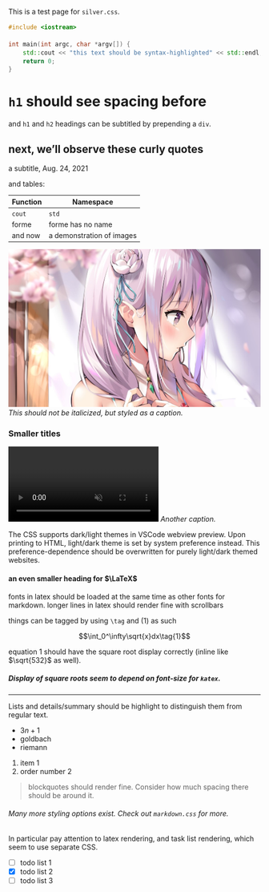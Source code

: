 This is a test page for `silver.css`.

```c++
#include <iostream>

int main(int argc, char *argv[]) {
	std::cout << "this text should be syntax-highlighted" << std::endl;
	return 0;
}
```

# `h1` should see spacing before

and `h1` and `h2` headings can be subtitled by prepending a `div`.

## next, we’ll observe these curly quotes

a subtitle, Aug. 24, 2021

and tables:

| Function | Namespace                 |
| -------- | ------------------------- |
| `cout`   | `std`                     |
| forme    | forme has no name         |
| and now  | a demonstration of images |

![](test.md-assets/2021-08-24-14-16-53.jpg)
*This should not be italicized, but styled as a caption.*

### Smaller titles

<video src="test.md-assets/emilia.webm" autoplay loop muted></video>
*Another caption.*

The CSS supports dark/light themes in VSCode webview preview. Upon printing to HTML, light/dark theme is set by system preference instead. This preference-dependence should be overwritten for purely light/dark themed websites.

#### an even smaller heading for $\LaTeX$

$\text{fonts in latex should be loaded at the same time as other fonts for markdown. longer lines in latex should render fine with scrollbars}$

things can be tagged by using `\tag` and $(1)$ as such

$$\int_0^\infty\sqrt{x}dx\tag{1}$$

equation 1 should have the square root display correctly (inline like $\sqrt{532}$ as well).

##### Display of square roots seem to depend on font-size for `katex`.

---

Lists and details/summary should be highlight to distinguish them from regular text.

* $3n+1$
* goldbach
* riemann

1. item 1
2. order number 2

> blockquotes should render fine. Consider how much spacing there should be around it.

###### Many more styling options exist. Check out `markdown.css` for more.

In particular pay attention to latex rendering, and task list rendering, which seem to use separate CSS.

* [ ] todo list 1
* [x] todo list 2
* [ ] todo list 3
